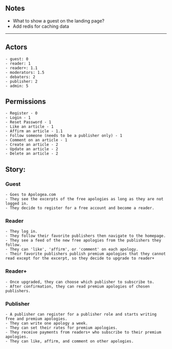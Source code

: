 ## Notes

- What to show a guest on the landing page?
- Add redis for caching data

---

## Actors

    - guest: 0
    - reader: 1
    - reader+: 1.1
    - moderators: 1.5
    - debaters: 2
    - publisher: 2
    - admin: 5

## Permissions

    - Register - 0
    - Login - 1
    - Reset Password - 1
    - Like an article - 1
    - Affirm an article - 1.1
    - Follow someone (needs to be a publisher only) - 1
    - Comment on an article - 1
    - Create an article - 2
    - Update an article - 2
    - Delete an article - 2

## Story:

### Guest

    - Goes to Apologea.com
    - They see the excerpts of the free apologies as long as they are not logged in.
    - They decide to register for a free account and become a reader.

### Reader

    - They log in.
    - They follow their favorite publishers then navigate to the homepage.
    - They see a feed of the new free apologies from the publishers they follow.
    - They can 'like', 'affirm', or 'comment' on each apology.
    - Their favorite publishers publish premium apologies that they cannot read except for the excerpt, so they decide to upgrade to reader+

### Reader+

    - Once upgraded, they can choose which publisher to subscribe to.
    - After confirmation, they can read premium apologies of chosen publishers.

### Publisher

    - A publisher can register for a publisher role and starts writing free and premium apologies.
    - They can write one apology a week.
    - They can set their rates for premium apologies.
    - They receive payments from readers+ who subscribe to their premium apologies.
    - They can like, affirm, and comment on other apologies.
